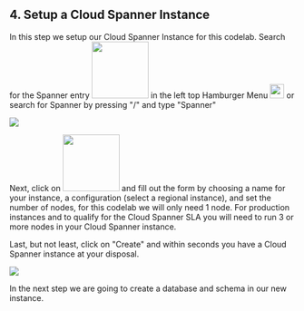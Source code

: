 ## 4. Setup a Cloud Spanner Instance

In this step we setup our Cloud Spanner Instance for this codelab. Search for the Spanner entry <img src="https://codelabs.developers.google.com/codelabs/cloud-spanner-first-steps-java/img/8166538a492c0ab1.png" width="100"> in the left top Hamburger Menu <img src="https://codelabs.developers.google.com/codelabs/cloud-spanner-first-steps-java/img/375d46e832085b56.png" width="25"> or search for Spanner by pressing "/" and type "Spanner"

![](https://codelabs.developers.google.com/codelabs/cloud-spanner-first-steps-java/img/191b197c2c4f8591.png)

Next, click on <img src="https://codelabs.developers.google.com/codelabs/cloud-spanner-first-steps-java/img/3dd34234dc2ac37e.png" width="100"> and fill out the form by choosing a name for your instance, a configuration (select a regional instance), and set the number of nodes, for this codelab we will only need 1 node. For production instances and to qualify for the Cloud Spanner SLA you will need to run 3 or more nodes in your Cloud Spanner instance.

Last, but not least, click on "Create" and within seconds you have a Cloud Spanner instance at your disposal.

![](https://codelabs.developers.google.com/codelabs/cloud-spanner-first-steps-java/img/e9f7e2936cc3c3c0.png)

In the next step we are going to create a database and schema in our new instance.
